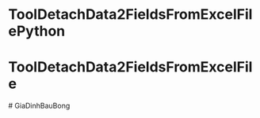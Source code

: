# ToolDetachData2FieldsFromExcelFilePython
# ToolDetachData2FieldsFromExcelFile
#   G i a D i n h B a u B o n g  
 